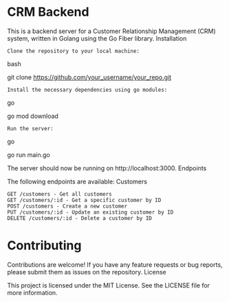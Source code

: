 # CRM Backend

This is a backend server for a Customer Relationship Management (CRM) system, written in Golang using the Go Fiber library.
Installation

    Clone the repository to your local machine:

bash

git clone https://github.com/your_username/your_repo.git

    Install the necessary dependencies using go modules:

go

go mod download

    Run the server:

go

go run main.go

The server should now be running on http://localhost:3000.
Endpoints

The following endpoints are available:
Customers

    GET /customers - Get all customers
    GET /customers/:id - Get a specific customer by ID
    POST /customers - Create a new customer
    PUT /customers/:id - Update an existing customer by ID
    DELETE /customers/:id - Delete a customer by ID


# Contributing

Contributions are welcome! If you have any feature requests or bug reports, please submit them as issues on the repository.
License

This project is licensed under the MIT License. See the LICENSE file for more information.
